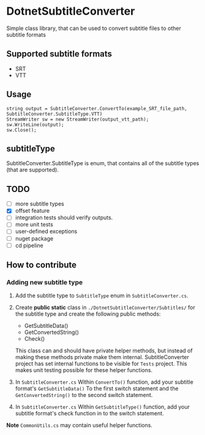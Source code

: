 # DotnetSubtitleConverter
Simple class library, that can be used to convert subtitle files to other subtitle formats

## Supported subtitle formats
- SRT
- VTT

## Usage
```
string output = SubtitleConverter.ConvertTo(example_SRT_file_path, SubtitleConverter.SubtitleType.VTT)
StreamWriter sw = new StreamWriter(output_vtt_path);
sw.WriteLine(output);
sw.Close();
```
## subtitleType

SubtitleConverter.SubtitleType is enum, that contains all of the subtitle types (that are supported). 

## TODO

- [ ] more subtitle types
- [x] offset feature
- [ ] integration tests should verify outputs.
- [ ] more unit tests 
- [ ] user-defined exceptions
- [ ] nuget package
- [ ] cd pipeline

## How to contribute

### Adding new subtitle type

1. Add the subtitle type to ```SubtitleType``` enum in ```SubtitleConverter.cs```.

2. Create **public static** class in ```./DotnetSubtitleConverter/Subtitles/``` for the subtitle type and create the following public methods:
    - GetSubtitleData()
    - GetConvertedString()
    - Check()
      
    This class can and should have private helper methods, but instead of making these methods private make them internal. SubtitleConverter project has set internal functions to be visible for ```Tests``` project. This makes unit testing possible for these helper functions.

3. In ```SubtitleConverter.cs``` Within ```ConvertTo()``` function, add your subtitle format's ```GetSubtitleData()``` To the first switch statement and the ```GetConvertedString()``` to the second switch statement.

4. In ```SubtitleConverter.cs``` Within ```GetSubtitleType()``` function, add your subtitle format's check function in to the switch statement.

**Note** ```CommonUtils.cs``` may contain useful helper functions.
